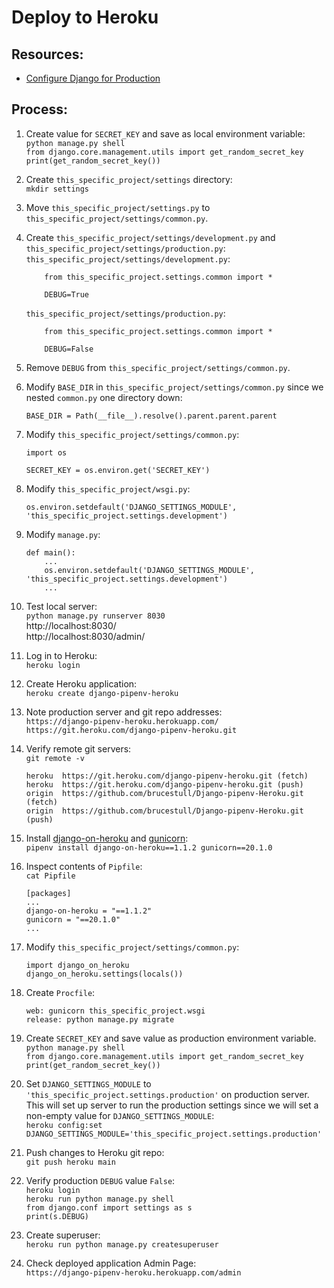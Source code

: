 # Deploy to Heroku

## Resources:
* [Configure Django for Production](https://thinkster.io/tutorials/configuring-django-settings-for-production)  

## Process:

1. Create value for `SECRET_KEY` and save as local environment variable:  
`python manage.py shell`  
`from django.core.management.utils import get_random_secret_key`  
`print(get_random_secret_key())`  

1. Create `this_specific_project/settings` directory:  
`mkdir settings`  

1. Move `this_specific_project/settings.py` to `this_specific_project/settings/common.py`.  

1. Create `this_specific_project/settings/development.py` and `this_specific_project/settings/production.py`:  
    `this_specific_project/settings/development.py`:  
    ```
        from this_specific_project.settings.common import *

        DEBUG=True
    ```
    `this_specific_project/settings/production.py`:  
    ```
        from this_specific_project.settings.common import *

        DEBUG=False
    ```

1. Remove `DEBUG` from `this_specific_project/settings/common.py`.  

1. Modify `BASE_DIR` in `this_specific_project/settings/common.py` since we nested `common.py` one directory down:  
    ```
    BASE_DIR = Path(__file__).resolve().parent.parent.parent
    ```

1. Modify `this_specific_project/settings/common.py`:  
    ```
    import os

    SECRET_KEY = os.environ.get('SECRET_KEY')
    ```

1. Modify `this_specific_project/wsgi.py`:  
    ```
    os.environ.setdefault('DJANGO_SETTINGS_MODULE', 'this_specific_project.settings.development')
    ```

1. Modify `manage.py`:  
    ```
    def main():
        ...
        os.environ.setdefault('DJANGO_SETTINGS_MODULE', 'this_specific_project.settings.development')
        ...
    ```

1. Test local server:  
`python manage.py runserver 8030`  
http://localhost:8030/  
http://localhost:8030/admin/  

1. Log in to Heroku:  
`heroku login`  

1. Create Heroku application:  
`heroku create django-pipenv-heroku`  

1. Note production server and git repo addresses:  
`https://django-pipenv-heroku.herokuapp.com/`  
`https://git.heroku.com/django-pipenv-heroku.git`  

1. Verify remote git servers:  
`git remote -v`  
    ```
    heroku  https://git.heroku.com/django-pipenv-heroku.git (fetch)
    heroku  https://git.heroku.com/django-pipenv-heroku.git (push)
    origin  https://github.com/brucestull/Django-pipenv-Heroku.git (fetch)
    origin  https://github.com/brucestull/Django-pipenv-Heroku.git (push)
    ```

1. Install [django-on-heroku](https://pypi.org/project/django-on-heroku/) and [gunicorn](https://pypi.org/project/gunicorn/):  
`pipenv install django-on-heroku==1.1.2 gunicorn==20.1.0`  

1. Inspect contents of `Pipfile`:  
`cat Pipfile`  
    ```
    [packages]
    ...
    django-on-heroku = "==1.1.2"
    gunicorn = "==20.1.0"
    ...
    ```

1. Modify `this_specific_project/settings/common.py`:  
    ```
    import django_on_heroku
    django_on_heroku.settings(locals())
    ```

1. Create `Procfile`:
    ```
    web: gunicorn this_specific_project.wsgi
    release: python manage.py migrate
    ```

1. Create `SECRET_KEY` and save value as production environment variable.  
`python manage.py shell`  
`from django.core.management.utils import get_random_secret_key`  
`print(get_random_secret_key())`  

1. Set `DJANGO_SETTINGS_MODULE` to `'this_specific_project.settings.production'` on production server. This will set up server to run the production settings since we will set a non-empty value for `DJANGO_SETTINGS_MODULE`:  
`heroku config:set DJANGO_SETTINGS_MODULE='this_specific_project.settings.production'`  

1. Push changes to Heroku git repo:  
`git push heroku main`  

1. Verify production `DEBUG` value `False`:  
`heroku login`  
`heroku run python manage.py shell`  
`from django.conf import settings as s`  
`print(s.DEBUG)`  

1. Create superuser:  
`heroku run python manage.py createsuperuser`  

1. Check deployed application Admin Page:  
`https://django-pipenv-heroku.herokuapp.com/admin`  

